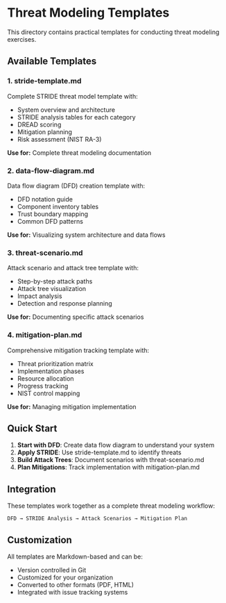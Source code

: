 # Threat Modeling Templates

This directory contains practical templates for conducting threat modeling exercises.

## Available Templates

### 1. stride-template.md

Complete STRIDE threat model template with:

- System overview and architecture
- STRIDE analysis tables for each category
- DREAD scoring
- Mitigation planning
- Risk assessment (NIST RA-3)

**Use for:** Complete threat modeling documentation

### 2. data-flow-diagram.md

Data flow diagram (DFD) creation template with:

- DFD notation guide
- Component inventory tables
- Trust boundary mapping
- Common DFD patterns

**Use for:** Visualizing system architecture and data flows

### 3. threat-scenario.md

Attack scenario and attack tree template with:

- Step-by-step attack paths
- Attack tree visualization
- Impact analysis
- Detection and response planning

**Use for:** Documenting specific attack scenarios

### 4. mitigation-plan.md

Comprehensive mitigation tracking template with:

- Threat prioritization matrix
- Implementation phases
- Resource allocation
- Progress tracking
- NIST control mapping

**Use for:** Managing mitigation implementation

## Quick Start

1. **Start with DFD**: Create data flow diagram to understand your system
2. **Apply STRIDE**: Use stride-template.md to identify threats
3. **Build Attack Trees**: Document scenarios with threat-scenario.md
4. **Plan Mitigations**: Track implementation with mitigation-plan.md

## Integration

These templates work together as a complete threat modeling workflow:

```
DFD → STRIDE Analysis → Attack Scenarios → Mitigation Plan
```

## Customization

All templates are Markdown-based and can be:

- Version controlled in Git
- Customized for your organization
- Converted to other formats (PDF, HTML)
- Integrated with issue tracking systems
